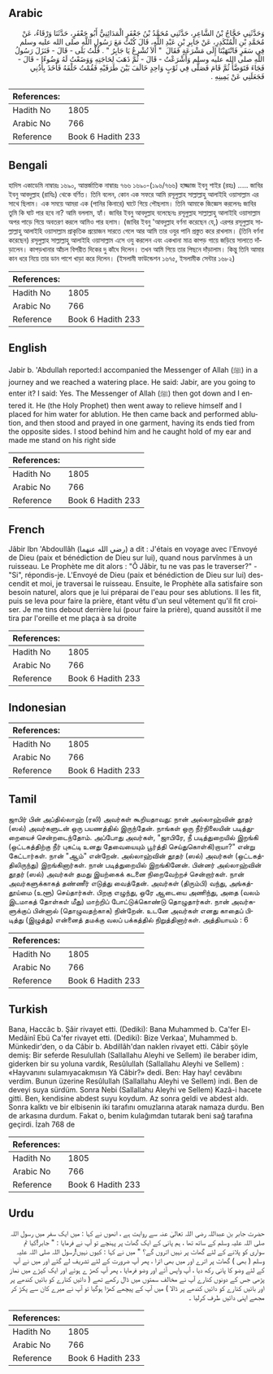 ## Arabic


<div dir="rtl" lang="ar" style={{fontSize:'larger',backgroundColor:'#f8f9fa',padding:20}}>
وَحَدَّثَنِي حَجَّاجُ بْنُ الشَّاعِرِ، حَدَّثَنِي مُحَمَّدُ بْنُ جَعْفَرٍ الْمَدَائِنِيُّ أَبُو جَعْفَرٍ، حَدَّثَنَا وَرْقَاءُ، عَنْ مُحَمَّدِ بْنِ الْمُنْكَدِرِ، عَنْ جَابِرِ بْنِ عَبْدِ اللَّهِ، قَالَ كُنْتُ مَعَ رَسُولِ اللَّهِ صلى الله عليه وسلم فِي سَفَرٍ فَانْتَهَيْنَا إِلَى مَشْرَعَةٍ فَقَالَ ‏ "‏ أَلاَ تُشْرِعُ يَا جَابِرُ ‏"‏ ‏.‏ قُلْتُ بَلَى - قَالَ - فَنَزَلَ رَسُولُ اللَّهِ صلى الله عليه وسلم وَأَشْرَعْتُ - قَالَ - ثُمَّ ذَهَبَ لِحَاجَتِهِ وَوَضَعْتُ لَهُ وَضُوءًا - قَالَ - فَجَاءَ فَتَوَضَّأَ ثُمَّ قَامَ فَصَلَّى فِي ثَوْبٍ وَاحِدٍ خَالَفَ بَيْنَ طَرَفَيْهِ فَقُمْتُ خَلْفَهُ فَأَخَذَ بِأُذُنِي فَجَعَلَنِي عَنْ يَمِينِهِ ‏.‏
</div>
<div style={{backgroundColor:'#f8f9fa',padding:20, marginBottom: 10}}><table> <thead> <tr> <th>References:</th> <th></th> </tr> </thead> <tbody><tr><td>Hadith No</td><td>1805</td></tr><tr><td>Arabic No</td><td>766</td></tr><tr><td>Reference</td><td>Book 6 Hadith 233</td></tr></tbody></table></div>

## Bengali


<div dir="ltr" lang="bn" style={{fontSize:'larger',backgroundColor:'#f8f9fa',padding:20}}>
হাদিস একাডেমি নাম্বারঃ ১৬৯০, আন্তর্জাতিক নাম্বারঃ ৭৬৬ ১৬৯০-(১৯৬/৭৬৬) হাজ্জাজ ইবনু শাইর (রহঃ) ..... জাবির ইবনু আবদুল্লাহ (রাযিঃ) থেকে বর্ণিত। তিনি বলেন, কোন এক সফরে আমি রসূলুল্লাহ সাল্লাল্লাহু আলাইহি ওয়াসাল্লাম এর সাথে ছিলাম। এক সময়ে আমরা এক (পানির কিনারে) ঘাটে গিয়ে পৌছলাম। তিনি আমাকে জিজ্ঞেস করলেনঃ জাবির তুমি কি ঘাট পার হবে না? আমি বললাম, হ্যাঁ। জাবির ইবনু আবদুল্লাহ বলেছেনঃ রসূলুল্লাহ সাল্লাল্লাহু আলাইহি ওয়াসাল্লাম অপর পাড়ে গিয়ে অবতরণ করলে আমিও পার হলাম। (জাবির ইবনু 'আবদুল্লাহ বর্ণনা করেছেন যে,) এরপর রসূলুল্লাহ সাল্লাল্লাহু আলাইহি ওয়াসাল্লাম প্রাকৃতিক প্রয়োজন সারতে গেলে আর আমি তার ওযুর পানি প্রস্তুত করে রাখলাম। (তিনি বর্ণনা করেছেন) রসূলুল্লাহ সাল্লাল্লাহু আলাইহি ওয়াসাল্লাম এসে ওযু করলেন এবং একখানা মাত্র কাপড় গায়ে জড়িয়ে সালাতে দাঁড়ালেন। কাপড়খানার আঁচল বিপরীত দিকের দু কাঁধে দিলেন। তখন আমি গিয়ে তার পিছনে দাঁড়ালাম। কিন্তু তিনি আমার কান ধরে নিয়ে তার ডান পাশে খাড়া করে দিলেন। (ইসলামী ফাউন্ডেশন ১৬৭৫, ইসলামীক সেন্টার ১৬৮২)
</div>
<div style={{backgroundColor:'#f8f9fa',padding:20, marginBottom: 10}}><table> <thead> <tr> <th>References:</th> <th></th> </tr> </thead> <tbody><tr><td>Hadith No</td><td>1805</td></tr><tr><td>Arabic No</td><td>766</td></tr><tr><td>Reference</td><td>Book 6 Hadith 233</td></tr></tbody></table></div>

## English


<div dir="ltr" lang="en" style={{fontSize:'larger',backgroundColor:'#f8f9fa',padding:20}}>
Jabir b. 'Abdullah reported:I accompanied the Messenger of Allah (ﷺ) in a journey and we reached a watering place. He said: Jabir, are you going to enter it? I said: Yes. The Messenger of Allah (ﷺ) then got down and I entered it. He (the Holy Prophet) then went away to relieve himself and I placed for him water for ablution. He then came back and performed ablution, and then stood and prayed in one garment, having its ends tied from the opposite sides. I stood behind him and he caught hold of my ear and made me stand on his right side
</div>
<div style={{backgroundColor:'#f8f9fa',padding:20, marginBottom: 10}}><table> <thead> <tr> <th>References:</th> <th></th> </tr> </thead> <tbody><tr><td>Hadith No</td><td>1805</td></tr><tr><td>Arabic No</td><td>766</td></tr><tr><td>Reference</td><td>Book 6 Hadith 233</td></tr></tbody></table></div>

## French


<div dir="ltr" lang="fr" style={{fontSize:'larger',backgroundColor:'#f8f9fa',padding:20}}>
Jâbir Ibn 'Abdoullâh (رضي الله عنهما) a dit : J'étais en voyage avec l'Envoyé de Dieu (paix et bénédiction de Dieu sur lui), quand nous parvînmes à un ruisseau. Le Prophète me dit alors : "Ô Jâbir, tu ne vas pas le traverser?" - "Si", répondis-je. L'Envoyé de Dieu (paix et bénédiction de Dieu sur lui) descendit et moi, je traversai le ruisseau. Ensuite, le Prophète alla satisfaire son besoin naturel, alors que je lui préparai de l'eau pour ses ablutions. Il les fit, puis se leva pour faire la prière, étant vêtu d'un seul vêtement qu'il fit croiser. Je me tins debout derrière lui (pour faire la prière), quand aussitôt il me tira par l'oreille et me plaça à sa droite
</div>
<div style={{backgroundColor:'#f8f9fa',padding:20, marginBottom: 10}}><table> <thead> <tr> <th>References:</th> <th></th> </tr> </thead> <tbody><tr><td>Hadith No</td><td>1805</td></tr><tr><td>Arabic No</td><td>766</td></tr><tr><td>Reference</td><td>Book 6 Hadith 233</td></tr></tbody></table></div>

## Indonesian


<div dir="ltr" lang="id" style={{fontSize:'larger',backgroundColor:'#f8f9fa',padding:20}}>

</div>
<div style={{backgroundColor:'#f8f9fa',padding:20, marginBottom: 10}}><table> <thead> <tr> <th>References:</th> <th></th> </tr> </thead> <tbody><tr><td>Hadith No</td><td>1805</td></tr><tr><td>Arabic No</td><td>766</td></tr><tr><td>Reference</td><td>Book 6 Hadith 233</td></tr></tbody></table></div>

## Tamil


<div dir="ltr" lang="ta" style={{fontSize:'larger',backgroundColor:'#f8f9fa',padding:20}}>
ஜாபிர் பின் அப்தில்லாஹ் (ரலி) அவர்கள் கூறியதாவது: நான் அல்லாஹ்வின் தூதர் (ஸல்) அவர்களுடன் ஒரு பயணத்தில் இருந்தேன். நாங்கள் ஒரு நீர்நிலையின் படித்துறையைச் சென்றடைந்தோம். அப்போது அவர்கள், "ஜாபிரே, நீ படித்துறையில் இறங்கி (ஒட்டகத்திற்கு நீர் புகட்டி உனது தேவையையும் பூர்த்தி செய்துகொள்கி)றாயா?" என்று கேட்டார்கள். நான் "ஆம்" என்றேன். அல்லாஹ்வின் தூதர் (ஸல்) அவர்கள் (ஒட்டகத்திலிருந்து) இறங்கினார்கள். நான் படித்துறையில் இறங்கினேன். பின்னர் அல்லாஹ்வின் தூதர் (ஸல்) அவர்கள் தமது இயற்கைக் கடனை நிறைவேற்றச் சென்றார்கள். நான் அவர்களுக்காகத் தண்ணீர் எடுத்து வைத்தேன். அவர்கள் (திரும்பி) வந்து, அங்கத்தூய்மை (உளூ) செய்தார்கள். பிறகு எழுந்து, ஒரே ஆடையை அணிந்து, அதை (வலம் இடமாகத் தோள்கள் மீது) மாற்றிப் போட்டுக்கொண்டு தொழுதார்கள். நான் அவர்களுக்குப் பின்னால் (தொழுவதற்காக) நின்றேன். உடனே அவர்கள் எனது காதைப் பிடித்து (இழுத்து) என்னைத் தமக்கு வலப் பக்கத்தில் நிறுத்தினார்கள். அத்தியாயம் : 6
</div>
<div style={{backgroundColor:'#f8f9fa',padding:20, marginBottom: 10}}><table> <thead> <tr> <th>References:</th> <th></th> </tr> </thead> <tbody><tr><td>Hadith No</td><td>1805</td></tr><tr><td>Arabic No</td><td>766</td></tr><tr><td>Reference</td><td>Book 6 Hadith 233</td></tr></tbody></table></div>

## Turkish


<div dir="ltr" lang="tr" style={{fontSize:'larger',backgroundColor:'#f8f9fa',padding:20}}>
Bana, Haccâc b. Şâir rivayet etti. (Dediki): Bana Muhammed b. Ca'fer El-Medâinî Ebü Ca'fer rivayet etti. (Dediki): Bize Verkaa', Muhammed b. Münkedir'den, o da Câbir b. Abdillâh'dan naklen rivayet etti. Câbir şöyle demiş: Bir seferde Resulullah (Sallallahu Aleyhi ve Sellem) ile beraber idim, giderken bir su yoluna vardık, Resûlullah (Sallallahu Aleyhi ve Sellem) : «Hayvanını sulamıyacakmısın Yâ Câbir?» dedi. Ben: Hay hay! cevâbını verdim. Bunun üzerine Resûlullah (Sallallahu Aleyhi ve Sellem) indi. Ben de deveyi suya sürdüm. Sonra Nebi (Sallallahu Aleyhi ve Sellem) Kazâ-i hacete gitti. Ben, kendisine abdest suyu koydum. Az sonra geldi ve abdest aldı. Sonra kalktı ve bir elbisenin iki tarafını omuzlarına atarak namaza durdu. Ben de arkasına durdum. Fakat o, benim kulağımdan tutarak beni sağ tarafına geçirdi. İzah 768 de
</div>
<div style={{backgroundColor:'#f8f9fa',padding:20, marginBottom: 10}}><table> <thead> <tr> <th>References:</th> <th></th> </tr> </thead> <tbody><tr><td>Hadith No</td><td>1805</td></tr><tr><td>Arabic No</td><td>766</td></tr><tr><td>Reference</td><td>Book 6 Hadith 233</td></tr></tbody></table></div>

## Urdu


<div dir="rtl" lang="ur" style={{fontSize:'larger',backgroundColor:'#f8f9fa',padding:20}}>
حضرت جابر بن عبداللہ رضی اللہ تعالیٰ عنہ سے روایت ہے ، انھوں نے کہا : میں ایک سفر میں رسول اللہ صلی اللہ علیہ وسلم کے ساتھ تھا ، ہم پانی کے ایک گھاٹ پر پہنچے تو آپ نے فرمایا : " جابر!کیا تم سواری کو پلانے کے لئے گھاٹ پر نہیں اتروں گے؟ " میں نے کہا : کیوں نہیں!رسول اللہ صلی اللہ علیہ وسلم ( بھی ) گھاٹ پر اترے اور میں بھی اترا ، پھر آپ ضرورت کے لئے تشریف لے گئے اور میں نے آپ کے لئے وضو کا پانی رکھ دیا ، آپ واپس آئے اور وضو فرمایا ، پھر آپ کھڑ ے ہوئے اور ایک کپڑے میں نماز پڑھی جس کے دونوں کنارے آپ نے مخالف سمتوں میں ڈال رکھے تھے ( دائیں کنارے کو بائیں کندھے پر اور بائیں کنارے کو دائیں کندھے پر ڈالا ) میں آپ کے پیچھے کھڑا ہوگیا تو آپ نے میرے کان سے پکڑ کر مجھے اپنی دائیں طرف کرلیا ۔
</div>
<div style={{backgroundColor:'#f8f9fa',padding:20, marginBottom: 10}}><table> <thead> <tr> <th>References:</th> <th></th> </tr> </thead> <tbody><tr><td>Hadith No</td><td>1805</td></tr><tr><td>Arabic No</td><td>766</td></tr><tr><td>Reference</td><td>Book 6 Hadith 233</td></tr></tbody></table></div>